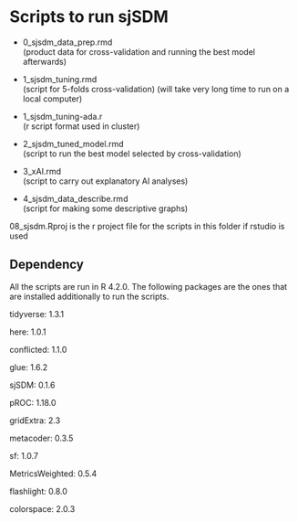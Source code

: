 # Scripts to run sjSDM


- 0_sjsdm_data_prep.rmd  
  (product data for cross-validation and running the best model afterwards)

- 1_sjsdm_tuning.rmd  
  (script for 5-folds cross-validation)
  (will take very long time to run on a local computer)

- 1_sjsdm_tuning-ada.r  
  (r script format used in cluster)

- 2_sjsdm_tuned_model.rmd  
  (script to run the best model selected by cross-validation)

- 3_xAI.rmd  
  (script to carry out explanatory AI analyses)

- 4_sjsdm_data_describe.rmd  
  (script for making some descriptive graphs)

08_sjsdm.Rproj is the r project file for the scripts in this folder if rstudio is used

## Dependency

All the scripts are run in R 4.2.0. The following packages are the ones that are installed additionally to run the scripts.

 tidyverse: 1.3.1
 
 here: 1.0.1
 
 conflicted: 1.1.0
 
 glue: 1.6.2
 
 sjSDM: 0.1.6
 
 pROC: 1.18.0
 
 gridExtra: 2.3
 
 metacoder: 0.3.5
 
 sf: 1.0.7
 
 MetricsWeighted: 0.5.4
 
 flashlight: 0.8.0
 
 colorspace: 2.0.3
 
 
 
